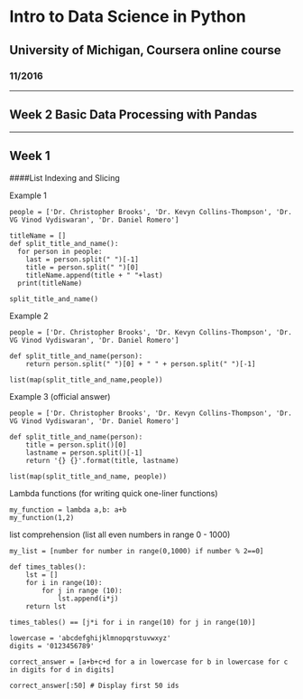 # Intro to Data Science in Python
## University of Michigan, Coursera online course
### 11/2016


---
## Week 2 Basic Data Processing with Pandas

---


## Week 1

####List Indexing and Slicing

Example 1

```
people = ['Dr. Christopher Brooks', 'Dr. Kevyn Collins-Thompson', 'Dr. VG Vinod Vydiswaran', 'Dr. Daniel Romero']

titleName = []
def split_title_and_name():
  for person in people:
    last = person.split(" ")[-1]
    title = person.split(" ")[0]
    titleName.append(title + " "+last)
  print(titleName)

split_title_and_name()
```


Example 2

```
people = ['Dr. Christopher Brooks', 'Dr. Kevyn Collins-Thompson', 'Dr. VG Vinod Vydiswaran', 'Dr. Daniel Romero']

def split_title_and_name(person):
    return person.split(" ")[0] + " " + person.split(" ")[-1]

list(map(split_title_and_name,people))
```

Example 3 (official answer)

```
people = ['Dr. Christopher Brooks', 'Dr. Kevyn Collins-Thompson', 'Dr. VG Vinod Vydiswaran', 'Dr. Daniel Romero']

def split_title_and_name(person):
    title = person.split()[0]
    lastname = person.split()[-1]
    return '{} {}'.format(title, lastname)

list(map(split_title_and_name, people))
```


Lambda functions (for writing quick one-liner functions)

```
my_function = lambda a,b: a+b
my_function(1,2)
```

list comprehension (list all even numbers in range 0 - 1000)

```
my_list = [number for number in range(0,1000) if number % 2==0]
```



```
def times_tables():
    lst = []
    for i in range(10):
        for j in range (10):
            lst.append(i*j)
    return lst

times_tables() == [j*i for i in range(10) for j in range(10)]
```

```
lowercase = 'abcdefghijklmnopqrstuvwxyz'
digits = '0123456789'

correct_answer = [a+b+c+d for a in lowercase for b in lowercase for c in digits for d in digits]

correct_answer[:50] # Display first 50 ids
```